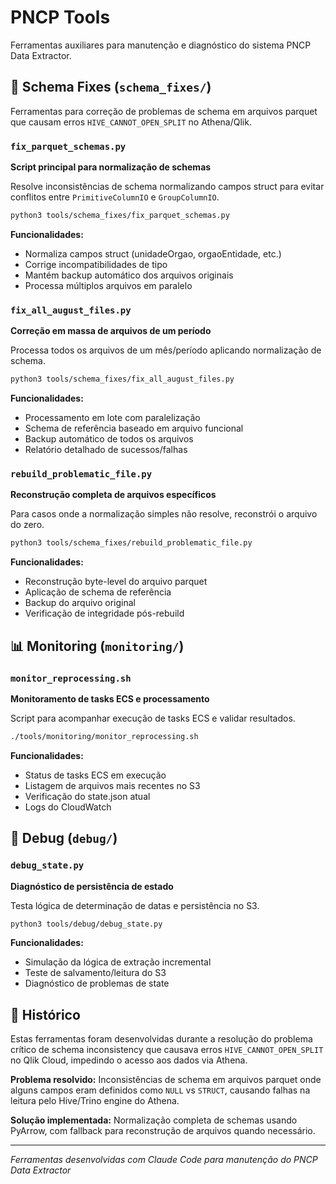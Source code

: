 # PNCP Tools

Ferramentas auxiliares para manutenção e diagnóstico do sistema PNCP Data Extractor.

## 🔧 Schema Fixes (`schema_fixes/`)

Ferramentas para correção de problemas de schema em arquivos parquet que causam erros `HIVE_CANNOT_OPEN_SPLIT` no Athena/Qlik.

### `fix_parquet_schemas.py`
**Script principal para normalização de schemas**

Resolve inconsistências de schema normalizando campos struct para evitar conflitos entre `PrimitiveColumnIO` e `GroupColumnIO`.

```bash
python3 tools/schema_fixes/fix_parquet_schemas.py
```

**Funcionalidades:**
- Normaliza campos struct (unidadeOrgao, orgaoEntidade, etc.)
- Corrige incompatibilidades de tipo
- Mantém backup automático dos arquivos originais
- Processa múltiplos arquivos em paralelo

### `fix_all_august_files.py`
**Correção em massa de arquivos de um período**

Processa todos os arquivos de um mês/período aplicando normalização de schema.

```bash
python3 tools/schema_fixes/fix_all_august_files.py
```

**Funcionalidades:**
- Processamento em lote com paralelização
- Schema de referência baseado em arquivo funcional
- Backup automático de todos os arquivos
- Relatório detalhado de sucessos/falhas

### `rebuild_problematic_file.py`
**Reconstrução completa de arquivos específicos**

Para casos onde a normalização simples não resolve, reconstrói o arquivo do zero.

```bash
python3 tools/schema_fixes/rebuild_problematic_file.py
```

**Funcionalidades:**
- Reconstrução byte-level do arquivo parquet
- Aplicação de schema de referência
- Backup do arquivo original
- Verificação de integridade pós-rebuild

## 📊 Monitoring (`monitoring/`)

### `monitor_reprocessing.sh`
**Monitoramento de tasks ECS e processamento**

Script para acompanhar execução de tasks ECS e validar resultados.

```bash
./tools/monitoring/monitor_reprocessing.sh
```

**Funcionalidades:**
- Status de tasks ECS em execução
- Listagem de arquivos mais recentes no S3
- Verificação do state.json atual
- Logs do CloudWatch

## 🐛 Debug (`debug/`)

### `debug_state.py`
**Diagnóstico de persistência de estado**

Testa lógica de determinação de datas e persistência no S3.

```bash
python3 tools/debug/debug_state.py
```

**Funcionalidades:**
- Simulação da lógica de extração incremental
- Teste de salvamento/leitura do S3
- Diagnóstico de problemas de state

## 📖 Histórico

Estas ferramentas foram desenvolvidas durante a resolução do problema crítico de schema inconsistency que causava erros `HIVE_CANNOT_OPEN_SPLIT` no Qlik Cloud, impedindo o acesso aos dados via Athena.

**Problema resolvido:** Inconsistências de schema em arquivos parquet onde alguns campos eram definidos como `NULL` vs `STRUCT`, causando falhas na leitura pelo Hive/Trino engine do Athena.

**Solução implementada:** Normalização completa de schemas usando PyArrow, com fallback para reconstrução de arquivos quando necessário.

---

*Ferramentas desenvolvidas com Claude Code para manutenção do PNCP Data Extractor*